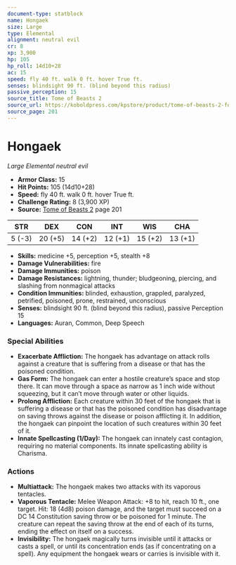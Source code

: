 ```yaml
---
document-type: statblock
name: Hongaek
size: Large
type: Elemental
alignment: neutral evil
cr: 8
xp: 3,900
hp: 105
hp_roll: 14d10+28
ac: 15
speed: fly 40 ft. walk 0 ft. hover True ft.
senses: blindsight 90 ft. (blind beyond this radius) 
passive_perception: 15
source_title: Tome of Beasts 2
source_url: https://koboldpress.com/kpstore/product/tome-of-beasts-2-for-5th-edition
source_page: 201
---
```


# Hongaek

*Large* *Elemental* *neutral evil*

- **Armor Class:** 15
- **Hit Points:** 105 (14d10+28)
- **Speed:** fly 40 ft. walk 0 ft. hover True ft.
- **Challenge Rating:** 8 (3,900 XP)
- **Source:** [Tome of Beasts 2](https://koboldpress.com/kpstore/product/tome-of-beasts-2-for-5th-edition) page 201

| STR | DEX | CON | INT | WIS | CHA |
| --- | --- | --- | --- | --- | --- |
| 5 (-3) | 20 (+5) | 14 (+2) | 12 (+1) | 15 (+2) | 13 (+1) |

- **Skills:** medicine +5, perception +5, stealth +8
- **Damage Vulnerabilities:** fire
- **Damage Immunities:** poison
- **Damage Resistances:** lightning, thunder; bludgeoning, piercing, and slashing from nonmagical attacks
- **Condition Immunities:** blinded, exhaustion, grappled, paralyzed, petrified, poisoned, prone, restrained, unconscious
- **Senses:** blindsight 90 ft. (blind beyond this radius), passive Perception 15
- **Languages:** Auran, Common, Deep Speech

### Special Abilities

- **Exacerbate Affliction:** The hongaek has advantage on attack rolls against a creature that is suffering from a disease or that has the poisoned condition.
- **Gas Form:** The hongaek can enter a hostile creature’s space and stop there. It can move through a space as narrow as 1 inch wide without squeezing, but it can’t move through water or other liquids.
- **Prolong Affliction:** Each creature within 30 feet of the hongaek that is suffering a disease or that has the poisoned condition has disadvantage on saving throws against the disease or poison afflicting it. In addition, the hongaek can pinpoint the location of such creatures within 30 feet of it.
- **Innate Spellcasting (1/Day):** The hongaek can innately cast contagion, requiring no material components. Its innate spellcasting ability is Charisma.

### Actions

- **Multiattack:** The hongaek makes two attacks with its vaporous tentacles.
- **Vaporous Tentacle:** Melee Weapon Attack: +8 to hit, reach 10 ft., one target. Hit: 18 (4d8) poison damage, and the target must succeed on a DC 14 Constitution saving throw or be poisoned for 1 minute. The creature can repeat the saving throw at the end of each of its turns, ending the effect on itself on a success.
- **Invisibility:** The hongaek magically turns invisible until it attacks or casts a spell, or until its concentration ends (as if concentrating on a spell). Any equipment the hongaek wears or carries is invisible with it.
